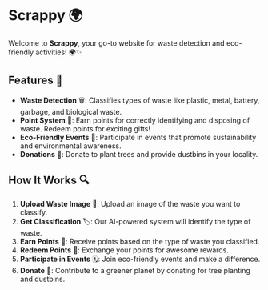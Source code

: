 # Scrappy 🌍

Welcome to **Scrappy**, your go-to website for waste detection and eco-friendly activities! 🌍✨

## Features 🌟

- **Waste Detection** 🗑️: Classifies types of waste like plastic, metal, battery, garbage, and biological waste.
- **Point System** 🎁: Earn points for correctly identifying and disposing of waste. Redeem points for exciting gifts!
- **Eco-Friendly Events** 🌱: Participate in events that promote sustainability and environmental awareness.
- **Donations** 💚: Donate to plant trees and provide dustbins in your locality.

## How It Works 🔍

1. **Upload Waste Image** 📸: Upload an image of the waste you want to classify.
2. **Get Classification** 🏷️: Our AI-powered system will identify the type of waste.
3. **Earn Points** 🌟: Receive points based on the type of waste you classified.
4. **Redeem Points** 🎉: Exchange your points for awesome rewards.
5. **Participate in Events** 🗓️: Join eco-friendly events and make a difference.
6. **Donate** 🌳: Contribute to a greener planet by donating for tree planting and dustbins.

